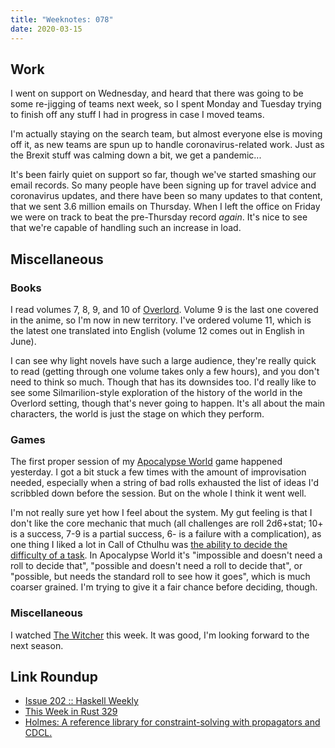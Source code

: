 ```yaml
---
title: "Weeknotes: 078"
date: 2020-03-15
---
```


## Work

I went on support on Wednesday, and heard that there was going to be
some re-jigging of teams next week, so I spent Monday and Tuesday
trying to finish off any stuff I had in progress in case I moved
teams.

I'm actually staying on the search team, but almost everyone else is
moving off it, as new teams are spun up to handle coronavirus-related
work.  Just as the Brexit stuff was calming down a bit, we get a
pandemic...

It's been fairly quiet on support so far, though we've started
smashing our email records.  So many people have been signing up for
travel advice and coronavirus updates, and there have been so many
updates to that content, that we sent 3.6 million emails on Thursday.
When I left the office on Friday we were on track to beat the
pre-Thursday record *again*.  It's nice to see that we're capable of
handling such an increase in load.

## Miscellaneous

### Books

I read volumes 7, 8, 9, and 10 of [Overlord][].  Volume 9 is the last
one covered in the anime, so I'm now in new territory.  I've ordered
volume 11, which is the latest one translated into English (volume 12
comes out in English in June).

I can see why light novels have such a large audience, they're really
quick to read (getting through one volume takes only a few hours), and
you don't need to think so much.  Though that has its downsides too.
I'd really like to see some Silmarilion-style exploration of the
history of the world in the Overlord setting, though that's never
going to happen.  It's all about the main characters, the world is
just the stage on which they perform.

[Overlord]: https://en.wikipedia.org/wiki/Overlord_(novel_series)

### Games

The first proper session of my [Apocalypse World][] game happened
yesterday.  I got a bit stuck a few times with the amount of
improvisation needed, especially when a string of bad rolls exhausted
the list of ideas I'd scribbled down before the session.  But on the
whole I think it went well.

I'm not really sure yet how I feel about the system.  My gut feeling
is that I don't like the core mechanic that much (all challenges are
roll 2d6+stat; 10+ is a success, 7-9 is a partial success, 6- is a
failure with a complication), as one thing I liked a lot in Call of
Cthulhu was [the ability to decide the difficulty of a
task][coc-dice].  In Apocalypse World it's "impossible and doesn't
need a roll to decide that", "possible and doesn't need a roll to
decide that", or "possible, but needs the standard roll to see how it
goes", which is much coarser grained.  I'm trying to give it a fair
chance before deciding, though.

[Apocalypse World]: http://www.apocalypse-world.com/
[coc-dice]: call-of-cthulhu-dice-rolls.html

### Miscellaneous

I watched [The Witcher][] this week.  It was good, I'm looking forward
to the next season.

[The Witcher]: https://en.wikipedia.org/wiki/The_Witcher_(TV_series)

## Link Roundup

- [Issue 202 :: Haskell Weekly](https://haskellweekly.news/issue/202.html)
- [This Week in Rust 329](https://this-week-in-rust.org/blog/2020/03/10/this-week-in-rust-329/)
- [Holmes: A reference library for constraint-solving with propagators and CDCL.](https://github.com/i-am-tom/holmes#%EF%B8%8F%EF%B8%8F-holmes)
